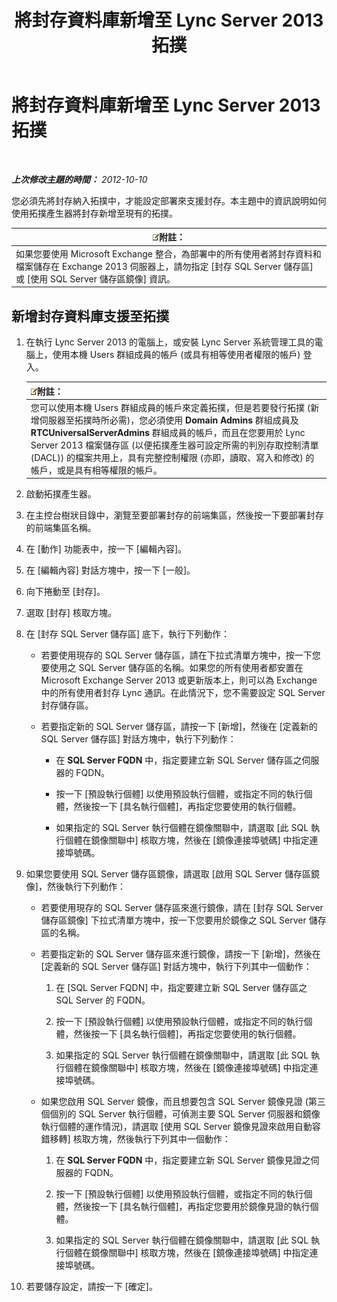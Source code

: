 ﻿---
title: 將封存資料庫新增至 Lync Server 2013 拓撲
TOCTitle: 將封存資料庫新增至 Lync Server 2013 拓撲
ms:assetid: 089ab32f-1167-4bb8-a283-fdc6c9613072
ms:mtpsurl: https://technet.microsoft.com/zh-tw/library/JJ204654(v=OCS.15)
ms:contentKeyID: 49290009
ms.date: 08/10/2015
mtps_version: v=OCS.15
ms.translationtype: HT
---

# 將封存資料庫新增至 Lync Server 2013 拓撲

 

_**上次修改主題的時間：** 2012-10-10_

您必須先將封存納入拓撲中，才能設定部署來支援封存。本主題中的資訊說明如何使用拓撲產生器將封存新增至現有的拓撲。

<table>
<thead>
<tr class="header">
<th><img src="images/Gg398811.note(OCS.15).gif" title="note" alt="note" />附註：</th>
</tr>
</thead>
<tbody>
<tr class="odd">
<td>如果您要使用 Microsoft Exchange 整合，為部署中的所有使用者將封存資料和檔案儲存在 Exchange 2013 伺服器上，請勿指定 [封存 SQL Server 儲存區] 或 [使用 SQL Server 儲存區鏡像] 資訊。</td>
</tr>
</tbody>
</table>


## 新增封存資料庫支援至拓撲

1.  在執行 Lync Server 2013 的電腦上，或安裝 Lync Server 系統管理工具的電腦上，使用本機 Users 群組成員的帳戶 (或具有相等使用者權限的帳戶) 登入。
    
    <table>
    <thead>
    <tr class="header">
    <th><img src="images/Gg398811.note(OCS.15).gif" title="note" alt="note" />附註：</th>
    </tr>
    </thead>
    <tbody>
    <tr class="odd">
    <td>您可以使用本機 Users 群組成員的帳戶來定義拓撲，但是若要發行拓撲 (新增伺服器至拓撲時所必需)，您必須使用 <strong>Domain Admins</strong> 群組成員及 <strong>RTCUniversalServerAdmins</strong> 群組成員的帳戶，而且在您要用於 Lync Server 2013 檔案儲存區 (以便拓撲產生器可設定所需的判別存取控制清單 (DACL)) 的檔案共用上，具有完整控制權限 (亦即，讀取、寫入和修改) 的帳戶，或是具有相等權限的帳戶。</td>
    </tr>
    </tbody>
    </table>


2.  啟動拓撲產生器。

3.  在主控台樹狀目錄中，瀏覽至要部署封存的前端集區，然後按一下要部署封存的前端集區名稱。

4.  在 \[動作\] 功能表中，按一下 \[編輯內容\]。

5.  在 \[編輯內容\] 對話方塊中，按一下 \[一般\]。

6.  向下捲動至 \[封存\]。

7.  選取 \[封存\] 核取方塊。

8.  在 \[封存 SQL Server 儲存區\] 底下，執行下列動作：
    
      - 若要使用現存的 SQL Server 儲存區，請在下拉式清單方塊中，按一下您要使用之 SQL Server 儲存區的名稱。如果您的所有使用者都安置在 Microsoft Exchange Server 2013 或更新版本上，則可以為 Exchange 中的所有使用者封存 Lync 通訊。在此情況下，您不需要設定 SQL Server 封存儲存區。
    
      - 若要指定新的 SQL Server 儲存區，請按一下 \[新增\]，然後在 \[定義新的 SQL Server 儲存區\] 對話方塊中，執行下列動作：
        
          - 在 **SQL Server FQDN** 中，指定要建立新 SQL Server 儲存區之伺服器的 FQDN。
        
          - 按一下 \[預設執行個體\] 以使用預設執行個體，或指定不同的執行個體，然後按一下 \[具名執行個體\]，再指定您要使用的執行個體。
        
          - 如果指定的 SQL Server 執行個體在鏡像關聯中，請選取 \[此 SQL 執行個體在鏡像關聯中\] 核取方塊，然後在 \[鏡像連接埠號碼\] 中指定連接埠號碼。

9.  如果您要使用 SQL Server 儲存區鏡像，請選取 \[啟用 SQL Server 儲存區鏡像\]，然後執行下列動作：
    
      - 若要使用現存的 SQL Server 儲存區來進行鏡像，請在 \[封存 SQL Server 儲存區鏡像\] 下拉式清單方塊中，按一下您要用於鏡像之 SQL Server 儲存區的名稱。
    
      - 若要指定新的 SQL Server 儲存區來進行鏡像，請按一下 \[新增\]，然後在 \[定義新的 SQL Server 儲存區\] 對話方塊中，執行下列其中一個動作：
        
        1.  在 \[SQL Server FQDN\] 中，指定要建立新 SQL Server 儲存區之 SQL Server 的 FQDN。
        
        2.  按一下 \[預設執行個體\] 以使用預設執行個體，或指定不同的執行個體，然後按一下 \[具名執行個體\]，再指定您要使用的執行個體。
        
        3.  如果指定的 SQL Server 執行個體在鏡像關聯中，請選取 \[此 SQL 執行個體在鏡像關聯中\] 核取方塊，然後在 \[鏡像連接埠號碼\] 中指定連接埠號碼。
    
      - 如果您啟用 SQL Server 鏡像，而且想要包含 SQL Server 鏡像見證 (第三個個別的 SQL Server 執行個體，可偵測主要 SQL Server 伺服器和鏡像執行個體的運作情況)，請選取 \[使用 SQL Server 鏡像見證來啟用自動容錯移轉\] 核取方塊，然後執行下列其中一個動作：
        
        1.  在 **SQL Server FQDN** 中，指定要建立新 SQL Server 鏡像見證之伺服器的 FQDN。
        
        2.  按一下 \[預設執行個體\] 以使用預設執行個體，或指定不同的執行個體，然後按一下 \[具名執行個體\]，再指定您要用於鏡像見證的執行個體。
        
        3.  如果指定的 SQL Server 執行個體在鏡像關聯中，請選取 \[此 SQL 執行個體在鏡像關聯中\] 核取方塊，然後在 \[鏡像連接埠號碼\] 中指定連接埠號碼。

10. 若要儲存設定，請按一下 \[確定\]。

